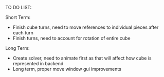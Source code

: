 TO DO LIST:

Short Term:
- Finish cube turns, need to move references to individual pieces after each turn
- Finish turns, need to account for rotation of entire cube

Long Term:
- Create solver, need to animate first as that will affect how cube is represented in backend
- Long term, proper move window gui improvements
